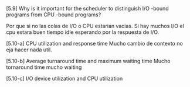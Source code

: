 [5.9] Why is it important for the scheduler to distinguish I/O -bound programs
from CPU -bound programs?

Por que si no las colas de I/O o CPU estarian vacias. Si hay muchos I/O el cpu estara buen tiempo idle esperando por la respuesta de I/O.

[5.10-a] CPU utilization and response time
Mucho cambio de contexto no eja hacer nada util.

[5.10-b] Average turnaround time and maximum waiting time
Mucho tornaround time mucho waiting

[5.10-c] I/O device utilization and CPU utilization

